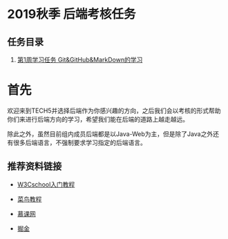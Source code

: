 # 2019秋季 后端考核任务

## 任务目录

1. [第1周学习任务 Git&GitHub&MarkDown的学习](./task-01/README.md)

# 首先

欢迎来到TECH5并选择后端作为你感兴趣的方向，之后我们会以考核的形式帮助你们来进行后端方向的学习，希望我们能在后端的道路上越走越远。

除此之外，虽然目前组内成员后端都是以Java-Web为主，但是除了Java之外还有很多后端语言，不强制要求学习指定的后端语言。

## 推荐资料链接

+ [ W3Cschool入门教程](https://www.w3cschool.cn/tutorial)

+ [菜鸟教程](https://www.runoob.com/)

+ [慕课网](https://www.imooc.com/)

+ [掘金](https://juejin.im/)
